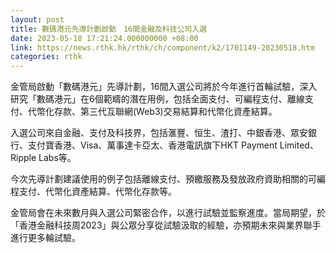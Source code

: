 ```yaml
---
layout: post
title: 數碼港元先導計劃啟動　16間金融及科技公司入選
date: 2023-05-18 17:21:24.000000000 +08:00
link: https://news.rthk.hk/rthk/ch/component/k2/1701149-20230518.htm
categories: rthk
---
```


金管局啟動「數碼港元」先導計劃，16間入選公司將於今年進行首輪試驗，深入研究「數碼港元」在6個範疇的潛在用例，包括全面支付、可編程支付、離線支付、代幣化存款、第三代互聯網(Web3)交易結算和代幣化資產結算。

入選公司來自金融、支付及科技界，包括滙豐、恒生、渣打、中銀香港、眾安銀行、支付寶香港、Visa、萬事達卡亞太、香港電訊旗下HKT Payment Limited、Ripple Labs等。

今次先導計劃建議使用的例子包括離線支付、預繳服務及發放政府資助相關的可編程支付、代幣化資產結算、代幣化存款等。

金管局會在未來數月與入選公司緊密合作，以進行試驗並監察進度。當局期望，於「香港金融科技周2023」與公眾分享從試驗汲取的經驗，亦預期未來與業界聯手進行更多輪試驗。
